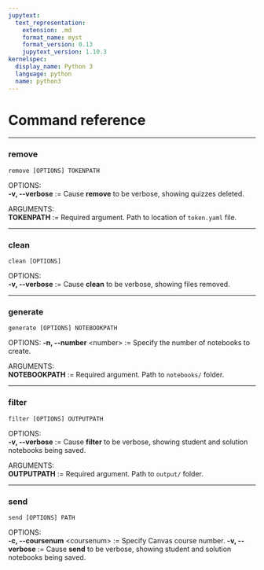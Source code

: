 ```yaml
---
jupytext:
  text_representation:
    extension: .md
    format_name: myst
    format_version: 0.13
    jupytext_version: 1.10.3
kernelspec:
  display_name: Python 3
  language: python
  name: python3
---
```


# Command reference
---
### remove
```remove [OPTIONS] TOKENPATH```   
  
OPTIONS:  
**-v, --verbose** := Cause **remove** to be verbose, showing quizzes deleted.

ARGUMENTS:  
**TOKENPATH** := Required argument. Path to location of `token.yaml` file.  

---
### clean
```clean [OPTIONS]```  
  
OPTIONS:  
**-v, --verbose** := Cause **clean** to be verbose, showing files removed.

---
### generate
```generate [OPTIONS] NOTEBOOKPATH```  
  
OPTIONS:
**-n, --number** \<number> := Specify the number of notebooks to create.  

ARGUMENTS:  
**NOTEBOOKPATH** := Required argument. Path to `notebooks/` folder.  
    
---
### filter
```filter [OPTIONS] OUTPUTPATH```  
  
OPTIONS:  
**-v, --verbose** := Cause **filter** to be verbose, showing student and solution notebooks being saved.

ARGUMENTS:  
**OUTPUTPATH** := Required argument. Path to `output/` folder.  

---
### send
```send [OPTIONS] PATH```  
  
OPTIONS:  
**-c, --coursenum** \<coursenum> := Specify Canvas course number.
**-v, --verbose** := Cause **send** to be verbose, showing student and solution notebooks being saved.

